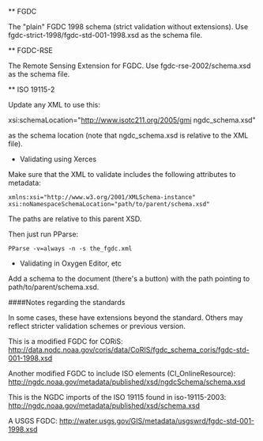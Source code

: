 ** FGDC

The "plain" FGDC 1998 schema (strict validation without extensions). Use fgdc-strict-1998/fgdc-std-001-1998.xsd as the schema file. 

** FGDC-RSE

The Remote Sensing Extension for FGDC. Use fgdc-rse-2002/schema.xsd as the schema file.

** ISO 19115-2

Update any XML to use this:

xsi:schemaLocation="http://www.isotc211.org/2005/gmi ngdc_schema.xsd"

as the schema location (note that ngdc_schema.xsd is relative to the XML file).

* Validating using Xerces

Make sure that the XML to validate includes the following attributes to metadata:

```
xmlns:xsi="http://www.w3.org/2001/XMLSchema-instance"
xsi:noNamespaceSchemaLocation="path/to/parent/schema.xsd"
```

The paths are relative to this parent XSD.

Then just run PParse:

```
PParse -v=always -n -s the_fgdc.xml
```

* Validating in Oxygen Editor, etc

Add a schema to the document (there's a button) with the path pointing to path/to/parent/schema.xsd.


####Notes regarding the standards

In some cases, these have extensions beyond the standard. Others may reflect stricter validation schemes or previous version. 

This is a modified FGDC for CORiS: http://data.nodc.noaa.gov/coris/data/CoRIS/fgdc_schema_coris/fgdc-std-001-1998.xsd

Another modified FGDC to include ISO elements (CI_OnlineResource): http://ngdc.noaa.gov/metadata/published/xsd/ngdcSchema/schema.xsd

This is the NGDC imports of the ISO 19115 found in iso-19115-2003: http://ngdc.noaa.gov/metadata/published/xsd/schema.xsd

A USGS FGDC: http://water.usgs.gov/GIS/metadata/usgswrd/fgdc-std-001-1998.xsd


 